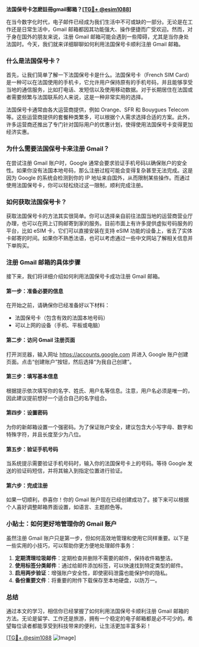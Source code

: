 **法国保号卡怎麽註冊gmail郵箱？[[TG💪+ @esim1088](https://t.me/s/esim1088)]**

在当今数字化时代，电子邮件已经成为我们生活中不可或缺的一部分。无论是在工作还是日常生活中，Gmail 邮箱都因其功能强大、操作便捷而广受欢迎。然而，对于身在国外的朋友来说，注册 Gmail 邮箱可能会遇到一些障碍，尤其是当你身处法国时。今天，我们就来详细聊聊如何利用法国保号卡顺利注册 Gmail 邮箱。

### 什么是法国保号卡？

首先，让我们简单了解一下法国保号卡是什么。法国保号卡（French SIM Card）是一种可以在法国使用的手机卡，它允许用户保持原有的手机号码，并且能够享受当地的通信服务，比如打电话、发短信以及使用移动数据。对于长期居住在法国或者需要频繁与法国联系的人来说，这是一种非常实用的选择。

法国保号卡通常由各大运营商提供，例如 Orange、SFR 和 Bouygues Telecom 等。这些运营商提供的套餐种类繁多，可以根据个人需求选择合适的方案。此外，许多运营商还推出了专门针对国际用户的优惠计划，使得使用法国保号卡变得更加经济实惠。

### 为什么需要法国保号卡来注册 Gmail？

在尝试注册 Gmail 账户时，Google 通常会要求验证手机号码以确保账户的安全性。如果你没有法国本地号码，那么注册过程可能会变得复杂甚至无法完成。这是因为 Google 的系统会检测到你的 IP 地址来自国外，从而限制某些操作。而通过使用法国保号卡，你可以轻松绕过这一限制，顺利完成注册。

### 如何获取法国保号卡？

获取法国保号卡的方法其实很简单。你可以选择亲自前往法国当地的运营商营业厅办理，也可以在网上订购邮寄到家的服务。目前市面上有许多提供虚拟号码服务的平台，比如 eSIM 卡，它们可以直接安装在支持 eSIM 功能的设备上，省去了实体卡邮寄的时间。如果你不熟悉法语，也可以考虑通过一些中文网站了解相关信息并下单购买。

### 注册 Gmail 邮箱的具体步骤

接下来，我们将详细介绍如何利用法国保号卡成功注册 Gmail 邮箱。

#### 第一步：准备必要的信息
在开始之前，请确保你已经准备好以下材料：
- 法国保号卡（包含有效的法国本地号码）
- 可以上网的设备（手机、平板或电脑）

#### 第二步：访问 Gmail 注册页面
打开浏览器，输入网址 https://accounts.google.com 并进入 Google 账户创建页面。点击“创建账户”按钮，然后选择“为我自己创建”。

#### 第三步：填写基本信息
根据提示依次填写你的名字、姓氏、用户名等信息。注意，用户名必须是唯一的，因此建议提前想好一个适合自己的名字组合。

#### 第四步：设置密码
为你的新邮箱设置一个强密码。为了保证账户安全，建议包含大小写字母、数字和特殊字符，并且长度至少为八位。

#### 第五步：验证手机号码
当系统提示需要验证手机号码时，输入你的法国保号卡上的号码。等待 Google 发送的验证码短信，并将其输入到指定位置进行验证。

#### 第六步：完成注册
如果一切顺利，恭喜你！你的 Gmail 账户现在已经创建成功了。接下来可以根据个人喜好调整邮箱界面设置，如语言、主题颜色等。

### 小贴士：如何更好地管理你的 Gmail 账户

虽然注册 Gmail 账户只是第一步，但如何高效地管理和使用它同样重要。以下是一些实用的小技巧，可以帮助你更方便地处理邮件事务：

1. **定期清理垃圾邮件**：定期检查并删除不需要的邮件，保持收件箱整洁。
2. **使用标签分类邮件**：通过给邮件添加标签，可以快速找到特定类型的邮件。
3. **启用两步验证**：增强账户安全性，即使密码泄露也能保护你的隐私。
4. **备份重要文件**：将重要的附件下载保存至本地硬盘，以防万一。

### 总结

通过本文的学习，相信你已经掌握了如何利用法国保号卡顺利注册 Gmail 邮箱的方法。无论是留学、工作还是旅游，拥有一个稳定的电子邮箱都是必不可少的。希望每位读者都能享受到科技带来的便利，让生活更加丰富多彩！

[[TG💪+ @esim1088](https://t.me/s/esim1088) ![Image](https://i.postimg.cc/4NQfJmqS/Snipaste-2025-05-13-00-14-12.png)]